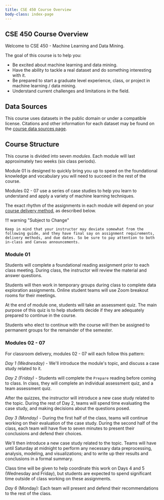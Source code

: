 ```yaml
---
title: CSE 450 Course Overview
body-class: index-page
---
```


## CSE 450 Course Overview

Welcome to CSE 450 - Machine Learning and Data Mining.

The goal of this course is to help you: 

* Be excited about machine learning and data mining.
* Have the ability to tackle a real dataset and do something interesting 
   with it.
* Be prepared to start a graduate level experience, class, or project in 
   machine learning / data mining.
* Understand current challenges and limitations in the field.

## Data Sources

This course uses datasets in the public domain or under a compatible license. Citations and other information for each dataset may be found on the [course data sources page](./data-sources.html).

## Course Structure

This course is divided into seven *modules*. Each module will last approximately two weeks (six class periods). 

Module 01 is designed to quickly bring you up to speed on the foundational knowledge and vocabulary you will need to succeed in the rest of the course. 

Modules 02 - 07 use a series of case studies to help you learn to understand and apply a variety of machine learning techniques. 

The exact rhythm of the assignments in each module will depend on your [course delivery method](https://www.byui.edu/registration/when-do-i-register/fall-registration-guide), as described below.

!!! warning "Subject to Change"
	
	Keep in mind that your instructor may deviate somewhat from the following guide, and they have final say on assignment requirements, delivery methods, and due dates. So be sure to pay attention to both in-class and Canvas announcements.

### Module 01

Students will complete a foundational reading assignment prior to each class meeting. During class, the instructor will review the material and answer questions. 

Students will then work in temporary groups during class to complete data exploration assignments. Online student teams will use Zoom breakout rooms for their meetings.

At the end of module one, students will take an assessment quiz. The main purpose of this quiz is to help students decide if they are adequately prepared to continue in the course.

Students who elect to continue with the course will then be assigned to permanent groups for the remainder of the semester.

### Modules 02 - 07

For classroom delivery, modules 02 - 07 will each follow this pattern:

*Day 1 (Wednesday)* - We'll introduce the module's topic, and discuss a case study related to it.

*Day 2 (Friday)* - Students will complete the `Prepare` reading before coming to class. In class, they will complete an individual assessment quiz, and a team assessment quiz. 

After the quizzes, the instructor will introduce a new case study related to the topic. During the rest of Day 2, teams will spend time evaluating the case study, and making decisions about the questions posed.

*Day 3 (Monday)* - During the first half of the class, teams will continue working on their evaluation of the case study. During the second half of the class, each team will have five to seven minutes to present their conclusions and defend their choices.

We'll then introduce a new case study related to the topic. Teams will have until Saturday at midnight to perform any necessary data preprocessing, analysis, modeling, and visualizations; and to write up their results and conclusions in a formal summary.

Class time will be given to help coordinate this work on Days 4 and 5 (Wednesday and Friday), but students are expected to spend significant time outside of class working on these assignments.

*Day 6* (Monday): Each team will present and defend their recommendations to the rest of the class.

